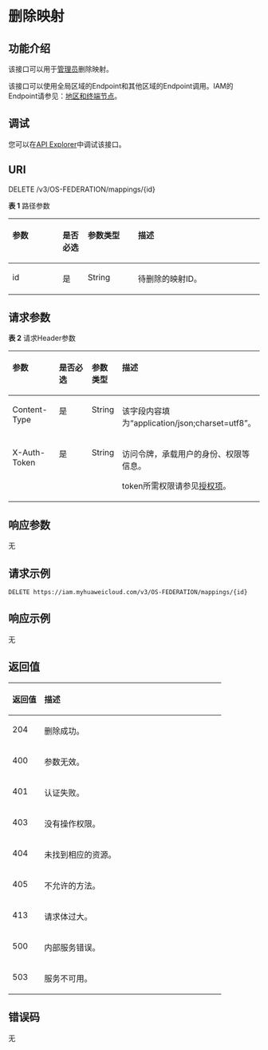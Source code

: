 # 删除映射<a name="iam_13_0306"></a>

## 功能介绍<a name="zh-cn_topic_0224276914_section42716625010"></a>

该接口可以用于<u>[管理员](https://support.huaweicloud.com/usermanual-iam/iam_01_0001.html)</u><u></u>删除映射。

该接口可以使用全局区域的Endpoint和其他区域的Endpoint调用。IAM的Endpoint请参见：[地区和终端节点](https://developer.huaweicloud.com/endpoint?IAM)。

## 调试<a name="section048135761418"></a>

您可以在[API Explorer](https://apiexplorer.developer.huaweicloud.com/apiexplorer/doc?product=IAM&api=KeystoneDeleteMapping)中调试该接口。

## URI<a name="zh-cn_topic_0224276914_section5272116205016"></a>

DELETE /v3/OS-FEDERATION/mappings/\{id\}

**表 1**  路径参数

<a name="zh-cn_topic_0224276914_table12273146105016"></a>
<table><thead align="left"><tr id="zh-cn_topic_0224276914_row1127216675013"><th class="cellrowborder" valign="top" width="20%" id="mcps1.2.5.1.1"><p id="zh-cn_topic_0224276914_p18273206185010"><a name="zh-cn_topic_0224276914_p18273206185010"></a><a name="zh-cn_topic_0224276914_p18273206185010"></a>参数</p>
</th>
<th class="cellrowborder" valign="top" width="10%" id="mcps1.2.5.1.2"><p id="zh-cn_topic_0224276914_p182731969508"><a name="zh-cn_topic_0224276914_p182731969508"></a><a name="zh-cn_topic_0224276914_p182731969508"></a>是否必选</p>
</th>
<th class="cellrowborder" valign="top" width="20%" id="mcps1.2.5.1.3"><p id="zh-cn_topic_0224276914_p52738617502"><a name="zh-cn_topic_0224276914_p52738617502"></a><a name="zh-cn_topic_0224276914_p52738617502"></a>参数类型</p>
</th>
<th class="cellrowborder" valign="top" width="50%" id="mcps1.2.5.1.4"><p id="zh-cn_topic_0224276914_p18273116155010"><a name="zh-cn_topic_0224276914_p18273116155010"></a><a name="zh-cn_topic_0224276914_p18273116155010"></a>描述</p>
</th>
</tr>
</thead>
<tbody><tr id="zh-cn_topic_0224276914_row1427217655020"><td class="cellrowborder" valign="top" width="20%" headers="mcps1.2.5.1.1 "><p id="zh-cn_topic_0224276914_p827417675012"><a name="zh-cn_topic_0224276914_p827417675012"></a><a name="zh-cn_topic_0224276914_p827417675012"></a>id</p>
</td>
<td class="cellrowborder" valign="top" width="10%" headers="mcps1.2.5.1.2 "><p id="zh-cn_topic_0224276914_p18274963503"><a name="zh-cn_topic_0224276914_p18274963503"></a><a name="zh-cn_topic_0224276914_p18274963503"></a>是</p>
</td>
<td class="cellrowborder" valign="top" width="20%" headers="mcps1.2.5.1.3 "><p id="zh-cn_topic_0224276914_p12745635017"><a name="zh-cn_topic_0224276914_p12745635017"></a><a name="zh-cn_topic_0224276914_p12745635017"></a>String</p>
</td>
<td class="cellrowborder" valign="top" width="50%" headers="mcps1.2.5.1.4 "><p id="zh-cn_topic_0224276914_p927446125011"><a name="zh-cn_topic_0224276914_p927446125011"></a><a name="zh-cn_topic_0224276914_p927446125011"></a>待删除的映射ID。</p>
</td>
</tr>
</tbody>
</table>

## 请求参数<a name="zh-cn_topic_0224276914_section427410695011"></a>

**表 2**  请求Header参数

<a name="zh-cn_topic_0224276914_HeaderParameter"></a>
<table><thead align="left"><tr id="zh-cn_topic_0224276914_row1727512615508"><th class="cellrowborder" valign="top" width="20%" id="mcps1.2.5.1.1"><p id="zh-cn_topic_0224276914_p7275363505"><a name="zh-cn_topic_0224276914_p7275363505"></a><a name="zh-cn_topic_0224276914_p7275363505"></a>参数</p>
</th>
<th class="cellrowborder" valign="top" width="20%" id="mcps1.2.5.1.2"><p id="zh-cn_topic_0224276914_p122766618503"><a name="zh-cn_topic_0224276914_p122766618503"></a><a name="zh-cn_topic_0224276914_p122766618503"></a>是否必选</p>
</th>
<th class="cellrowborder" valign="top" width="10%" id="mcps1.2.5.1.3"><p id="zh-cn_topic_0224276914_p22769616505"><a name="zh-cn_topic_0224276914_p22769616505"></a><a name="zh-cn_topic_0224276914_p22769616505"></a>参数类型</p>
</th>
<th class="cellrowborder" valign="top" width="50%" id="mcps1.2.5.1.4"><p id="zh-cn_topic_0224276914_p227686145013"><a name="zh-cn_topic_0224276914_p227686145013"></a><a name="zh-cn_topic_0224276914_p227686145013"></a>描述</p>
</th>
</tr>
</thead>
<tbody><tr id="zh-cn_topic_0224276914_row627516125012"><td class="cellrowborder" valign="top" width="20%" headers="mcps1.2.5.1.1 "><p id="zh-cn_topic_0224276914_p92761360501"><a name="zh-cn_topic_0224276914_p92761360501"></a><a name="zh-cn_topic_0224276914_p92761360501"></a>Content-Type</p>
</td>
<td class="cellrowborder" valign="top" width="20%" headers="mcps1.2.5.1.2 "><p id="zh-cn_topic_0224276914_p132762685010"><a name="zh-cn_topic_0224276914_p132762685010"></a><a name="zh-cn_topic_0224276914_p132762685010"></a>是</p>
</td>
<td class="cellrowborder" valign="top" width="10%" headers="mcps1.2.5.1.3 "><p id="zh-cn_topic_0224276914_p42761616501"><a name="zh-cn_topic_0224276914_p42761616501"></a><a name="zh-cn_topic_0224276914_p42761616501"></a>String</p>
</td>
<td class="cellrowborder" valign="top" width="50%" headers="mcps1.2.5.1.4 "><p id="zh-cn_topic_0224276914_p14277261506"><a name="zh-cn_topic_0224276914_p14277261506"></a><a name="zh-cn_topic_0224276914_p14277261506"></a>该字段内容填为“application/json;charset=utf8”。</p>
</td>
</tr>
<tr id="zh-cn_topic_0224276914_row627518675017"><td class="cellrowborder" valign="top" width="20%" headers="mcps1.2.5.1.1 "><p id="zh-cn_topic_0224276914_p1627786185011"><a name="zh-cn_topic_0224276914_p1627786185011"></a><a name="zh-cn_topic_0224276914_p1627786185011"></a>X-Auth-Token</p>
</td>
<td class="cellrowborder" valign="top" width="20%" headers="mcps1.2.5.1.2 "><p id="zh-cn_topic_0224276914_p027913635015"><a name="zh-cn_topic_0224276914_p027913635015"></a><a name="zh-cn_topic_0224276914_p027913635015"></a>是</p>
</td>
<td class="cellrowborder" valign="top" width="10%" headers="mcps1.2.5.1.3 "><p id="zh-cn_topic_0224276914_p5279186165014"><a name="zh-cn_topic_0224276914_p5279186165014"></a><a name="zh-cn_topic_0224276914_p5279186165014"></a>String</p>
</td>
<td class="cellrowborder" valign="top" width="50%" headers="mcps1.2.5.1.4 "><p id="p67591235165415"><a name="p67591235165415"></a><a name="p67591235165415"></a>访问令牌，承载用户的身份、权限等信息。</p>
<p id="p375914358547"><a name="p375914358547"></a><a name="p375914358547"></a>token所需权限请参见<a href="授权项.md">授权项</a>。</p>
</td>
</tr>
</tbody>
</table>

## 响应参数<a name="zh-cn_topic_0224276914_section12280166125013"></a>

无

## 请求示例<a name="zh-cn_topic_0224276914_section028076105010"></a>

```
DELETE https://iam.myhuaweicloud.com/v3/OS-FEDERATION/mappings/{id}
```

## 响应示例<a name="zh-cn_topic_0224276914_section1328016613505"></a>

无

## 返回值<a name="zh-cn_topic_0224276914_section102819615505"></a>

<a name="zh-cn_topic_0224276914_table4319"></a>
<table><thead align="left"><tr id="zh-cn_topic_0224276914_row18281136175015"><th class="cellrowborder" valign="top" width="15%" id="mcps1.1.3.1.1"><p id="zh-cn_topic_0224276914_p4282964507"><a name="zh-cn_topic_0224276914_p4282964507"></a><a name="zh-cn_topic_0224276914_p4282964507"></a>返回值</p>
</th>
<th class="cellrowborder" valign="top" width="85%" id="mcps1.1.3.1.2"><p id="zh-cn_topic_0224276914_p1128211620501"><a name="zh-cn_topic_0224276914_p1128211620501"></a><a name="zh-cn_topic_0224276914_p1128211620501"></a>描述</p>
</th>
</tr>
</thead>
<tbody><tr id="zh-cn_topic_0224276914_row16282568500"><td class="cellrowborder" valign="top" width="15%" headers="mcps1.1.3.1.1 "><p id="zh-cn_topic_0224276914_p162828619509"><a name="zh-cn_topic_0224276914_p162828619509"></a><a name="zh-cn_topic_0224276914_p162828619509"></a>204</p>
</td>
<td class="cellrowborder" valign="top" width="85%" headers="mcps1.1.3.1.2 "><p id="zh-cn_topic_0224276914_p142835625017"><a name="zh-cn_topic_0224276914_p142835625017"></a><a name="zh-cn_topic_0224276914_p142835625017"></a>删除成功。</p>
</td>
</tr>
<tr id="zh-cn_topic_0224276914_row172829685011"><td class="cellrowborder" valign="top" width="15%" headers="mcps1.1.3.1.1 "><p id="zh-cn_topic_0224276914_p102831167502"><a name="zh-cn_topic_0224276914_p102831167502"></a><a name="zh-cn_topic_0224276914_p102831167502"></a>400</p>
</td>
<td class="cellrowborder" valign="top" width="85%" headers="mcps1.1.3.1.2 "><p id="zh-cn_topic_0224276914_p162832625012"><a name="zh-cn_topic_0224276914_p162832625012"></a><a name="zh-cn_topic_0224276914_p162832625012"></a>参数无效。</p>
</td>
</tr>
<tr id="zh-cn_topic_0224276914_row162821766503"><td class="cellrowborder" valign="top" width="15%" headers="mcps1.1.3.1.1 "><p id="zh-cn_topic_0224276914_p152831761502"><a name="zh-cn_topic_0224276914_p152831761502"></a><a name="zh-cn_topic_0224276914_p152831761502"></a>401</p>
</td>
<td class="cellrowborder" valign="top" width="85%" headers="mcps1.1.3.1.2 "><p id="zh-cn_topic_0224276914_p172841061508"><a name="zh-cn_topic_0224276914_p172841061508"></a><a name="zh-cn_topic_0224276914_p172841061508"></a>认证失败。</p>
</td>
</tr>
<tr id="zh-cn_topic_0224276914_row228214675019"><td class="cellrowborder" valign="top" width="15%" headers="mcps1.1.3.1.1 "><p id="zh-cn_topic_0224276914_p142841615509"><a name="zh-cn_topic_0224276914_p142841615509"></a><a name="zh-cn_topic_0224276914_p142841615509"></a>403</p>
</td>
<td class="cellrowborder" valign="top" width="85%" headers="mcps1.1.3.1.2 "><p id="zh-cn_topic_0224276914_p13284116115017"><a name="zh-cn_topic_0224276914_p13284116115017"></a><a name="zh-cn_topic_0224276914_p13284116115017"></a>没有操作权限。</p>
</td>
</tr>
<tr id="zh-cn_topic_0224276914_row1028286115015"><td class="cellrowborder" valign="top" width="15%" headers="mcps1.1.3.1.1 "><p id="zh-cn_topic_0224276914_p1428556155017"><a name="zh-cn_topic_0224276914_p1428556155017"></a><a name="zh-cn_topic_0224276914_p1428556155017"></a>404</p>
</td>
<td class="cellrowborder" valign="top" width="85%" headers="mcps1.1.3.1.2 "><p id="zh-cn_topic_0224276914_p182851685019"><a name="zh-cn_topic_0224276914_p182851685019"></a><a name="zh-cn_topic_0224276914_p182851685019"></a>未找到相应的资源。</p>
</td>
</tr>
<tr id="zh-cn_topic_0224276914_row102829655019"><td class="cellrowborder" valign="top" width="15%" headers="mcps1.1.3.1.1 "><p id="zh-cn_topic_0224276914_p428626105014"><a name="zh-cn_topic_0224276914_p428626105014"></a><a name="zh-cn_topic_0224276914_p428626105014"></a>405</p>
</td>
<td class="cellrowborder" valign="top" width="85%" headers="mcps1.1.3.1.2 "><p id="zh-cn_topic_0224276914_p12865675016"><a name="zh-cn_topic_0224276914_p12865675016"></a><a name="zh-cn_topic_0224276914_p12865675016"></a>不允许的方法。</p>
</td>
</tr>
<tr id="zh-cn_topic_0224276914_row1328266195013"><td class="cellrowborder" valign="top" width="15%" headers="mcps1.1.3.1.1 "><p id="zh-cn_topic_0224276914_p1928617685011"><a name="zh-cn_topic_0224276914_p1928617685011"></a><a name="zh-cn_topic_0224276914_p1928617685011"></a>413</p>
</td>
<td class="cellrowborder" valign="top" width="85%" headers="mcps1.1.3.1.2 "><p id="zh-cn_topic_0224276914_p9287196105013"><a name="zh-cn_topic_0224276914_p9287196105013"></a><a name="zh-cn_topic_0224276914_p9287196105013"></a>请求体过大。</p>
</td>
</tr>
<tr id="zh-cn_topic_0224276914_row8282156195013"><td class="cellrowborder" valign="top" width="15%" headers="mcps1.1.3.1.1 "><p id="zh-cn_topic_0224276914_p52875615501"><a name="zh-cn_topic_0224276914_p52875615501"></a><a name="zh-cn_topic_0224276914_p52875615501"></a>500</p>
</td>
<td class="cellrowborder" valign="top" width="85%" headers="mcps1.1.3.1.2 "><p id="zh-cn_topic_0224276914_p7287266505"><a name="zh-cn_topic_0224276914_p7287266505"></a><a name="zh-cn_topic_0224276914_p7287266505"></a>内部服务错误。</p>
</td>
</tr>
<tr id="zh-cn_topic_0224276914_row1528216613504"><td class="cellrowborder" valign="top" width="15%" headers="mcps1.1.3.1.1 "><p id="zh-cn_topic_0224276914_p1428817615504"><a name="zh-cn_topic_0224276914_p1428817615504"></a><a name="zh-cn_topic_0224276914_p1428817615504"></a>503</p>
</td>
<td class="cellrowborder" valign="top" width="85%" headers="mcps1.1.3.1.2 "><p id="zh-cn_topic_0224276914_p20288196145014"><a name="zh-cn_topic_0224276914_p20288196145014"></a><a name="zh-cn_topic_0224276914_p20288196145014"></a>服务不可用。</p>
</td>
</tr>
</tbody>
</table>

## 错误码<a name="zh-cn_topic_0224276914_section192881635014"></a>

无


